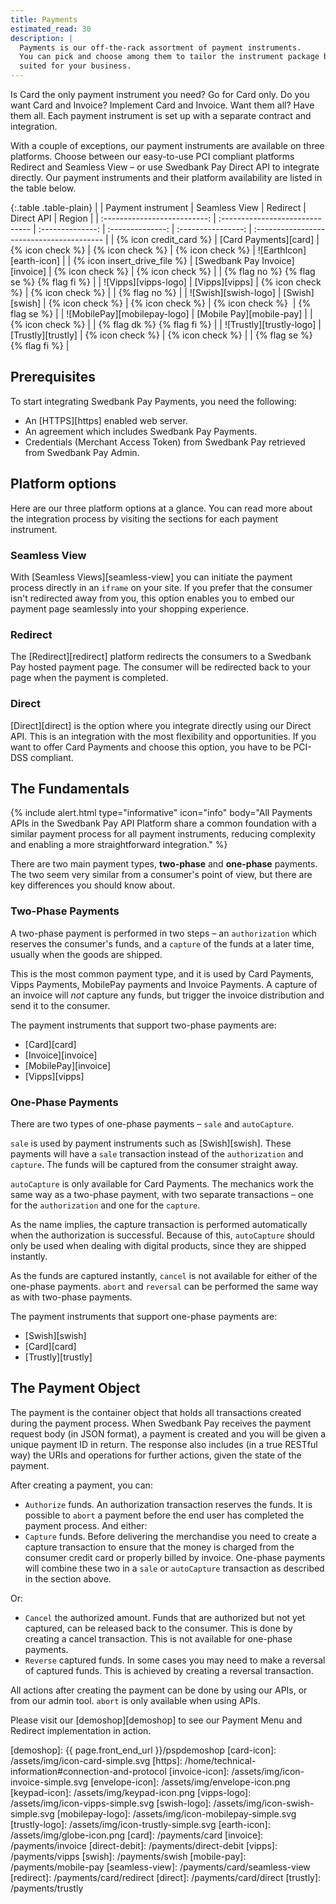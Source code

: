 ```yaml
---
title: Payments
estimated_read: 30
description: |
  Payments is our off-the-rack assortment of payment instruments.
  You can pick and choose among them to tailor the instrument package best
  suited for your business.
---
```


Is Card the only payment instrument you need? Go for Card only. Do you want Card
and Invoice? Implement Card and Invoice. Want them all? Have them all. Each
payment instrument is set up with a separate contract and integration.

With a couple of exceptions, our payment instruments are available on three
platforms. Choose between our easy-to-use PCI compliant platforms Redirect
and Seamless View – or use Swedbank Pay Direct API to integrate directly. Our
payment instruments and their platform availability are listed in the table
below.

{:.table .table-plain}
|                              | Payment instrument              |  Seamless View   |     Redirect     |     Direct API     | Region                                    |
| :--------------------------: | :------------------------------ | :--------------: | :--------------: | :----------------: | :---------------------------------------- |
|    {% icon credit_card %}    | [Card Payments][card]           | {% icon check %} | {% icon check %} |  {% icon check %}  | ![EarthIcon][earth-icon]                  |
| {% icon insert_drive_file %} | [Swedbank Pay Invoice][invoice] | {% icon check %} | {% icon check %} |                    | {% flag no %} {% flag se %} {% flag fi %} |
|     ![Vipps][vipps-logo]     | [Vipps][vipps]                  | {% icon check %} | {% icon check %} |                    | {% flag no %}                             |
|     ![Swish][swish-logo]     | [Swish][swish]                  | {% icon check %} | {% icon check %} | {% icon check %}  ︎ | {% flag se %}                             |
| ![MobilePay][mobilepay-logo] | [Mobile Pay][mobile-pay]        |                  | {% icon check %} |                    | {% flag dk %} {% flag fi %}               |
|   ![Trustly][trustly-logo]   | [Trustly][trustly]              | {% icon check %} | {% icon check %} |                    | {% flag se %} {% flag fi %}               |

## Prerequisites

To start integrating Swedbank Pay Payments, you need the following:

*   An [HTTPS][https] enabled web server.
*   An agreement which includes Swedbank Pay Payments.
*   Credentials (Merchant Access Token) from Swedbank Pay retrieved from
    Swedbank Pay Admin.

## Platform options

Here are our three platform options at a glance. You can read more about the
integration process by visiting the sections for each payment instrument.

### Seamless View

With [Seamless Views][seamless-view] you can initiate the payment process
directly in an `iframe` on your site. If you prefer that the consumer isn't
redirected away from you, this option enables you to embed our payment page
seamlessly into your shopping experience.

### Redirect

The [Redirect][redirect] platform redirects the consumers to a Swedbank Pay
hosted payment page. The consumer will be redirected back to your page when the
payment is completed.

### Direct

[Direct][direct] is the option where you integrate directly using our Direct
API. This is an integration with the most flexibility and opportunities. If you
want to offer Card Payments and choose this option, you have to be PCI-DSS
compliant.

## The Fundamentals

{% include alert.html type="informative"
                      icon="info"
                      body="All Payments APIs in the Swedbank Pay API Platform
                      share a common foundation with a similar payment process
                      for all payment instruments, reducing complexity and
                      enabling a more straightforward integration." %}

There are two main payment types, **two-phase** and **one-phase** payments. The
two seem very similar from a consumer's point of view, but there are key
differences you should know about.

### Two-Phase Payments

A two-phase payment is performed in two steps – an `authorization` which
reserves the consumer's funds, and a `capture` of the funds at a later time,
usually when the goods are shipped.

This is the most common payment type, and it is used by Card Payments, Vipps
Payments, MobilePay payments and Invoice Payments. A
capture of an invoice will *not* capture any funds, but trigger the invoice
distribution and send it to the consumer.

The payment instruments that support two-phase payments are:

*   [Card][card]
*   [Invoice][invoice]
*   [MobilePay][invoice]
*   [Vipps][vipps]

### One-Phase Payments

There are two types of one-phase payments – `sale` and `autoCapture`.

`sale` is used by payment instruments such as [Swish][swish].
These payments will have a `sale` transaction instead of the `authorization` and
`capture`. The funds will be captured from the consumer straight away.

`autoCapture` is only available for Card Payments. The mechanics work the same
way as a two-phase payment, with two separate transactions – one for the
`authorization` and one for the `capture`.

As the name implies, the capture transaction is performed automatically when the
authorization is successful. Because of this, `autoCapture` should only be used
when dealing with digital products, since they are shipped instantly.

As the funds are captured instantly, `cancel` is not available for either of the
one-phase payments. `abort` and `reversal` can be performed the same way as with
two-phase payments.

The payment instruments that support one-phase payments are:

*   [Swish][swish]
*   [Card][card]
*   [Trustly][trustly]

## The Payment Object

The payment is the container object that holds all transactions
created during the payment process. When Swedbank Pay receives the payment
request body (in JSON format), a payment is created and you will be given a
unique payment ID in return. The response also includes (in a true RESTful way)
the URIs and operations for further actions, given the state of the payment.

After creating a payment, you can:

*   `Authorize` funds. An authorization transaction reserves the funds. It is
    possible to `abort` a payment before the end user has completed the payment
    process. And either:
*   `Capture` funds. Before delivering the merchandise you need to create a capture
    transaction to ensure that the money is charged from the consumer credit card
    or properly billed by invoice. One-phase payments will combine these two in a
    `sale` or `autoCapture` transaction as described in the section above.

Or:

*   `Cancel` the authorized amount. Funds that are authorized but not yet captured,
    can be released back to the consumer. This is done by creating a cancel
    transaction. This is not available for one-phase payments.
*   `Reverse` captured funds. In some cases you may need to make a reversal of
    captured funds. This is achieved by creating a reversal transaction.

All actions after creating the payment can be done by using our APIs, or from
our admin tool. `abort` is only available when using APIs.

Please visit our [demoshop][demoshop] to see our Payment Menu and Redirect
implementation in action.

[demoshop]: {{ page.front_end_url }}/pspdemoshop
[card-icon]: /assets/img/icon-card-simple.svg
[https]: /home/technical-information#connection-and-protocol
[invoice-icon]: /assets/img/icon-invoice-simple.svg
[envelope-icon]: /assets/img/envelope-icon.png
[keypad-icon]: /assets/img/keypad-icon.png
[vipps-logo]: /assets/img/icon-vipps-simple.svg
[swish-logo]: /assets/img/icon-swish-simple.svg
[mobilepay-logo]: /assets/img/icon-mobilepay-simple.svg
[trustly-logo]: /assets/img/icon-trustly-simple.svg
[earth-icon]: /assets/img/globe-icon.png
[card]: /payments/card
[invoice]: /payments/invoice
[direct-debit]: /payments/direct-debit
[vipps]: /payments/vipps
[swish]: /payments/swish
[mobile-pay]: /payments/mobile-pay
[seamless-view]: /payments/card/seamless-view
[redirect]: /payments/card/redirect
[direct]: /payments/card/direct
[trustly]: /payments/trustly
